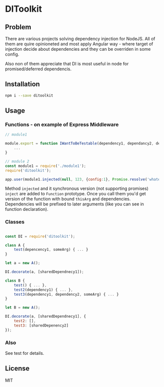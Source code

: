 # DIToolkit

## Problem

There are various projects solving dependency injection for NodeJS. All of them are quire opinioneted and most apply Angular way - where target of injection decide about dependencies and they can be overriden in some config.

Also non of them appreciate that DI is most useful in node for promised/deferred dependencis.

## Installation

```sh
npm i --save ditoolkit
```

## Usage

### Functions - on example of Express Middleware

```javascript
// module1

module.export = function IWantToBeTestable(dependency1, dependancy2, dependancy3, req, res, next, id) {
    ...
}

// module 2
const module1 = require('./module1');
require('ditoolkit');

app.user(module1.injected(null, 123, {config:1}, Promise.resolve('whatever')));

```

Method `injected` and it synchronous version (not supporting promises) `inject` are added to `Function` prototype. Once you call them you'd get version of the function with bound `thisArg` and dependencies. Dependencies will be prefixed to later arguments (like you can see in function declaration).

### Classes

```javascript

const DI = require('ditoolkit');

class A {
    test(depencency1, someArg) { ... }
}

let a = new A();

DI.decorate(a, [sharedDependnecy1]);

class B {
    test() { ... },
    test2(dependency1) { ... },
    test3(dependency1, dependency2, someArg) { ... }
}

let B = new A();

DI.decorate(a, [sharedDependnecy1], {
    test2: [],
    test3: [sharedDepenency2]
});


```

### Also

See test for details.

## License

MIT


